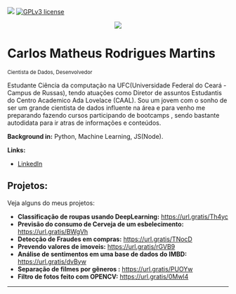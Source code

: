 [![](https://img.shields.io/badge/python-3.7+-blue.svg)](https://www.python.org/downloads/release/python-365/) [![GPLv3 license](https://img.shields.io/badge/License-GPLv3-blue.svg)](http://perso.crans.org/besson/LICENSE.html)

<p align="center">
  <img src="banner.png" >
</p>

# Carlos Matheus Rodrigues Martins
<sub>Cientista de Dados, Desenvolvedor</sub>

Estudante Ciência da computação na UFC(Universidade Federal do Ceará - Campus de Russas), tendo atuações como Diretor de assuntos Estudantis do Centro Academico Ada Lovelace (CAAL). Sou um jovem com o sonho de ser um grande cientista de dados influente na área e para venho me preparando fazendo cursos participando de bootcamps , sendo bastante autodidata para ir atras de informações e conteúdos.

**Background in:** Python, Machine Learning, JS(Node).

**Links:**
* [LinkedIn](https://www.linkedin.com/in/carlos-matheus-dev)


## Projetos:
Veja alguns do meus projetos:

* **Classificação de roupas usando DeepLearning:** https://url.gratis/Th4yc
* **Previsão do consumo de Cerveja de um esbelecimento:** https://url.gratis/BWgVh
* **Detecção de Fraudes em compras:** https://url.gratis/TNocD
* **Prevendo valores de imoveis:** https://url.gratis/rGVB9
* **Análise de sentimentos em uma base de dados do IMBD:** https://url.gratis/dvByw
* **Separação de filmes por gêneros :** https://url.gratis/PUOYw
* **Filtro de fotos feito com OPENCV:** https://url.gratis/0Mwl4

---




